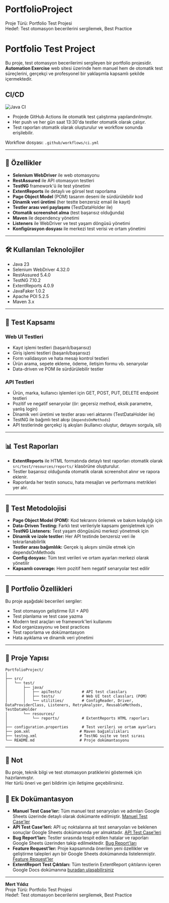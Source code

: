 # PortfolioProject

Proje Türü: Portfolio Test Projesi  
Hedef: Test otomasyon becerilerini sergilemek, Best Practice

# Portfolio Test Project


Bu proje, test otomasyon becerilerimi sergileyen bir portfolio projesidir.  
**Automation Exercise** web sitesi üzerinde hem manuel hem de otomatik test süreçlerini, gerçekçi ve profesyonel bir yaklaşımla kapsamlı şekilde içermektedir.

## CI/CD

![Java CI](https://github.com/Mertyildiz1/PortfolioProject/actions/workflows/ci.yml/badge.svg)

- Projede GitHub Actions ile otomatik test çalıştırma yapılandırılmıştır.
- Her push ve her gün saat 13:30'da testler otomatik olarak çalışır.
- Test raporları otomatik olarak oluşturulur ve workflow sonunda erişilebilir.

Workflow dosyası: `.github/workflows/ci.yml`

---

## 🚀 Özellikler

- **Selenium WebDriver** ile web otomasyonu
- **RestAssured** ile API otomasyon testleri
- **TestNG** framework'ü ile test yönetimi
- **ExtentReports** ile detaylı ve görsel test raporlama
- **Page Object Model** (POM) tasarım deseni ile sürdürülebilir kod
- **Dinamik veri üretimi** (her testte benzersiz email ile kayıt)
- **Testler arası veri paylaşımı** (TestDataHolder ile)
- **Otomatik screenshot alma** (test başarısız olduğunda)
- **Maven** ile dependency yönetimi
- **Listeners** ile WebDriver ve test yaşam döngüsü yönetimi
- **Konfigürasyon dosyası** ile merkezi test verisi ve ortam yönetimi

---

## 🛠️ Kullanılan Teknolojiler

- Java 23
- Selenium WebDriver 4.32.0
- RestAssured 5.4.0
- TestNG 7.10.2
- ExtentReports 4.0.9
- JavaFaker 1.0.2
- Apache POI 5.2.5
- Maven 3.x

---

## 🧪 Test Kapsamı

### Web UI Testleri
- Kayıt işlemi testleri (başarılı/başarısız)
- Giriş işlemi testleri (başarılı/başarısız)
- Form validasyon ve hata mesajı kontrol testleri
- Ürün arama, sepete ekleme, ödeme, iletişim formu vb. senaryolar
- Data-driven ve POM ile sürdürülebilir testler

### API Testleri
- Ürün, marka, kullanıcı işlemleri için GET, POST, PUT, DELETE endpoint testleri
- Pozitif ve negatif senaryolar (ör: geçersiz method, eksik parametre, yanlış login)
- Dinamik veri üretimi ve testler arası veri aktarımı (TestDataHolder ile)
- TestNG ile bağımlı test akışı (`dependsOnMethods`)
- API testlerinde gerçekçi iş akışları (kullanıcı oluştur, detayını sorgula, sil)

---

## 📊 Test Raporları

- **ExtentReports** ile HTML formatında detaylı test raporları otomatik olarak `src/test/resources/reports/` klasörüne oluşturulur.
- Testler başarısız olduğunda otomatik olarak screenshot alınır ve rapora eklenir.
- Raporlarda her testin sonucu, hata mesajları ve performans metrikleri yer alır.

---

## 📝 Test Metodolojisi

- **Page Object Model (POM):** Kod tekrarını önlemek ve bakım kolaylığı için
- **Data-Driven Testing:** Farklı test verileriyle kapsamı genişletmek için
- **TestNG Listeners:** Test yaşam döngüsünü merkezi yönetmek için
- **Dinamik ve izole testler:** Her API testinde benzersiz veri ile tekrarlanabilirlik
- **Testler arası bağımlılık:** Gerçek iş akışını simüle etmek için dependsOnMethods
- **Config dosyası:** Tüm test verileri ve ortam ayarları merkezi olarak yönetilir
- **Kapsamlı coverage:** Hem pozitif hem negatif senaryolar test edilir

---

## 🎯 Portfolio Özellikleri

Bu proje aşağıdaki becerileri sergiler:

- Test otomasyon geliştirme (UI + API)
- Test planlama ve test case yazma
- Modern test araçları ve framework'leri kullanımı
- Kod organizasyonu ve best practices
- Test raporlama ve dokümantasyon
- Hata ayıklama ve dinamik veri yönetimi

---

## 📁 Proje Yapısı

```
PortfolioProject/
│
├── src/
│   └── test/
│       ├── java/
│       │   ├── apiTests/         # API test classları
│       │   ├── tests/            # Web UI test classları (POM)
│       │   └── utilities/        # ConfigReader, Driver, DataProviderClass, Listeners, RetryAnalyzer, ReusableMethods, TestDataHolder
│       └── resources/
│           └── reports/          # ExtentReports HTML raporları
│
├── configuration.properties      # Test verileri ve ortam ayarları
├── pom.xml                      # Maven bağımlılıkları
├── testng.xml                   # TestNG suite ve test sırası
└── README.md                    # Proje dokümantasyonu
```

---

## 📝 Not

Bu proje, teknik bilgi ve test otomasyon pratiklerini göstermek için hazırlanmıştır.  
Her türlü öneri ve geri bildirim için iletişime geçebilirsiniz.

## 📄 Ek Dokümantasyon

- **Manuel Test Case'ler:** Tüm manuel test senaryoları ve adımları Google Sheets üzerinde detaylı olarak dokümante edilmiştir. [Manuel Test Case'ler](https://docs.google.com/spreadsheets/d/1B7jdYvrQclWU3P49Iyvyd-_lP3ViH6pIvXz7byBQ0QQ/edit?usp=sharing)
- **API Test Case'leri:** API uç noktalarına ait test senaryoları ve beklenen sonuçlar Google Sheets dokümanında yer almaktadır. [API Test Case'leri](https://docs.google.com/spreadsheets/d/1wvj83WIaFCBzdywTyjDLtB6prDvgFKvwmcg5-JS5FwM/edit?usp=sharing)
- **Bug Report'ları:** Testler sırasında tespit edilen hatalar ve raporları Google Sheets üzerinden takip edilmektedir. [Bug Report'ları](https://docs.google.com/spreadsheets/d/1edjRsi86Ca-ucRKp-nSzX2IxHkaPzippiwV8OCBMrQI/edit?usp=sharing)
- **Feature Request'ler:** Proje kapsamında önerilen yeni özellikler ve geliştirme talepleri ayrı bir Google Sheets dokümanında listelenmiştir. [Feature Request'ler](https://docs.google.com/spreadsheets/d/1KcRs4s0gbqUvuSTgvIPaOvQxHK1ATfZkfxHU1gKh5PU/edit?usp=sharing)
- **ExtentReport Test Çıktıları:** Tüm testlerin ExtentReport çıktılarını içeren Google Docs dokümanına [buradan ulaşabilirsiniz](https://docs.google.com/spreadsheets/d/10bdRwa7d9ZZnNIzRAxeSa8WiHn8Bo-XI0S0JZeHTQA4/edit?usp=sharing)

---

**Mert Yıldız**  
Proje Türü: Portfolio Test Projesi  
Hedef: Test otomasyon becerilerini sergilemek, Best Practice